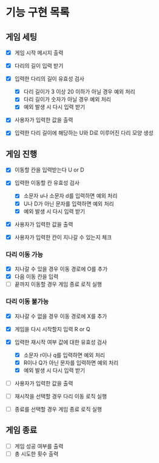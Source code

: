 # 기능 구현 목록

## 게임 세팅

- [x] 게임 시작 메시지 출력
- [x] 다리의 길이 입력 받기
- [x] 입력한 다리의 길이 유효성 검사

  - [x] 다리 길이가 3 이상 20 이하가 아닐 경우 예외 처리
  - [x] 다리 길이가 숫자가 아닐 경우 예외 처리
  - [x] 예외 발생 시 다시 입력 받기

- [x] 사용자가 입력한 값을 출력
- [x] 입력한 다리 길이에 해당하는 U와 D로 이루어진 다리 모양 생성

## 게임 진행

- [x] 이동할 칸을 입력받는다 U or D
- [x] 입력한 이동할 칸 유효성 검사

  - [x] 소문자 u나 소문자 d를 입력하면 예외 처리
  - [x] U나 D가 아닌 문자를 입력하면 예외 처리
  - [x] 예외 발생 시 다시 입력 받기

- [x] 사용자가 입력한 값을 출력
- [x] 사용자가 입력한 칸이 지나갈 수 있는지 체크

### 다리 이동 가능

- [x] 지나갈 수 있을 경우 이동 경로에 O를 추가
- [x] 다음 이동 칸을 입력
- [ ] 끝까지 이동할 경우 게임 종료 로직 실행

### 다리 이동 불가능

- [x] 지나갈 수 없을 경우 이동 경로에 X를 추가
- [x] 게임을 다시 시작할지 입력 R or Q
- [x] 입력한 재시작 여부 값에 대한 유효성 검사

  - [x] 소문자 r이나 q를 입력하면 예외 처리
  - [x] R이나 Q가 아닌 문자를 입력하면 예외 처리
  - [x] 예외 발생 시 다시 입력 받기

- [ ] 사용자가 입력한 값을 출력
- [ ] 재시작을 선택할 경우 다리 이동 로직 실행
- [ ] 종료를 선택할 경우 게임 종료 로직 실행

## 게임 종료

- [ ] 게임 성공 여부를 출력
- [ ] 총 시도한 횟수 출력
